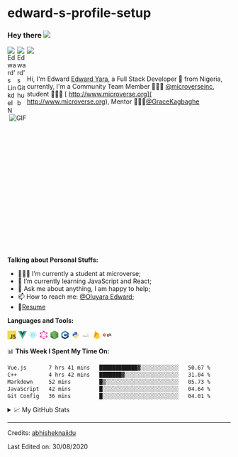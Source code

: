 # edward-s-profile-setup
### Hey there <img src="https://media.giphy.com/media/hvRJCLFzcasrR4ia7z/giphy.gif" width="25px">
<a href="https://www.linkedin.com/in/edward-oluyara-708b88215/">
  <img align="left" alt="Edward's LinkdeIN" width="22px" src="https://cdn.jsdelivr.net/npm/simple-icons@v3/icons/linkedin.svg" />
</a>
<a href="https://github.com/oluyaratosin123">
  <img align="left" alt="Edward's Github" width="22px" src="https://cdn.jsdelivr.net/npm/simple-icons@v3/icons/instagram.svg" />
</a>

![](https://visitor-badge.glitch.me/badge?page_id=abhisheknaiidu.abhisheknaiidu)

<br />

Hi, I'm Edward [Edward Yara](https://abhisheknaidu.tech), a Full Stack Developer 🚀 from Nigeria, currently, I'm a Community Team Member 🙍🏽‍♂️ [@microverseinc](http://www.microverse.org), student 👨🏽‍💻 [ http://www.microverse.org]( http://www.microverse.org), Mentor 👨🏽‍💼[@GraceKagbaghe](https://github.com/gracekabaghe) 

  <img align="right" alt="GIF" src="https://github.com/abhisheknaiidu/abhisheknaiidu/blob/master/code.gif?raw=true" width="500" height="320" />
  
**Talking about Personal Stuffs:**

- 👨🏽‍💻 I’m currently a student at microverse;
- 🌱 I’m currently learning JavaScript and React; 
- 💬 Ask me about anything, I am happy to help;
- 📫 How to reach me: [@Oluyara Edward](https://www.linkedin.com/in/edward-oluyara-708b88215/);
- 📝[Resume](https://oluyaratosin123.github.io/Portfolio1/)

**Languages and Tools:**  

<code><img height="20" src="https://raw.githubusercontent.com/github/explore/80688e429a7d4ef2fca1e82350fe8e3517d3494d/topics/javascript/javascript.png"></code>
<code><img height="20" src="https://raw.githubusercontent.com/github/explore/80688e429a7d4ef2fca1e82350fe8e3517d3494d/topics/vue/vue.png"></code>
<code><img height="20" src="https://raw.githubusercontent.com/github/explore/80688e429a7d4ef2fca1e82350fe8e3517d3494d/topics/react/react.png"></code>
<code><img height="20" src="https://raw.githubusercontent.com/github/explore/5c058a388828bb5fde0bcafd4bc867b5bb3f26f3/topics/graphql/graphql.png"></code>
<code><img height="20" src="https://raw.githubusercontent.com/github/explore/80688e429a7d4ef2fca1e82350fe8e3517d3494d/topics/nodejs/nodejs.png"></code>
<code><img height="20" src="https://raw.githubusercontent.com/github/explore/80688e429a7d4ef2fca1e82350fe8e3517d3494d/topics/cpp/cpp.png"></code>
<code><img height="20" src="https://raw.githubusercontent.com/github/explore/80688e429a7d4ef2fca1e82350fe8e3517d3494d/topics/python/python.png"></code>
<code><img height="20" src="https://raw.githubusercontent.com/github/explore/80688e429a7d4ef2fca1e82350fe8e3517d3494d/topics/mysql/mysql.png"></code>
<code><img height="20" src="https://raw.githubusercontent.com/github/explore/80688e429a7d4ef2fca1e82350fe8e3517d3494d/topics/firebase/firebase.png"></code>
<code><img height="20" src="https://raw.githubusercontent.com/github/explore/80688e429a7d4ef2fca1e82350fe8e3517d3494d/topics/git/git.png"></code>

📊 **This Week I Spent My Time On:**
<!--START_SECTION:waka-->
```text
Vue.js       7 hrs 41 mins   ████████████▓░░░░░░░░░░░░   50.67 % 
C++          4 hrs 42 mins   ███████▓░░░░░░░░░░░░░░░░░   31.04 % 
Markdown     52 mins         █▒░░░░░░░░░░░░░░░░░░░░░░░   05.73 % 
JavaScript   42 mins         █░░░░░░░░░░░░░░░░░░░░░░░░   04.64 % 
Git Config   36 mins         █░░░░░░░░░░░░░░░░░░░░░░░░   04.01 % 
```
<!--END_SECTION:waka-->

<details>
<summary>📈 My GitHub Stats</summary>

<p align="center"> <img src="https://github-readme-stats.vercel.app/api?username=abhisheknaiidu&show_icons=true&theme=gotham" alt="Edward Yara" />

</details>

-----
Credits: [abhisheknaiidu](https://github.com/abhisheknaiidu)

Last Edited on: 30/08/2020

